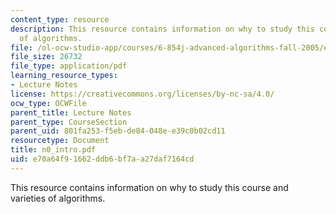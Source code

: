 ```yaml
---
content_type: resource
description: This resource contains information on why to study this course and varieties
  of algorithms.
file: /ol-ocw-studio-app/courses/6-854j-advanced-algorithms-fall-2005/e70a64f91662ddb6bf7aa27daf7164cd_n0_intro.pdf
file_size: 26732
file_type: application/pdf
learning_resource_types:
- Lecture Notes
license: https://creativecommons.org/licenses/by-nc-sa/4.0/
ocw_type: OCWFile
parent_title: Lecture Notes
parent_type: CourseSection
parent_uid: 801fa253-f5eb-de84-048e-e39c0b02cd11
resourcetype: Document
title: n0_intro.pdf
uid: e70a64f9-1662-ddb6-bf7a-a27daf7164cd
---
```

This resource contains information on why to study this course and varieties of algorithms.